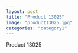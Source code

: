```yaml
---
layout: post
title: "Product 13025"
image: "product13025.jpg"
categories: "category1"
---
```

Product 13025
